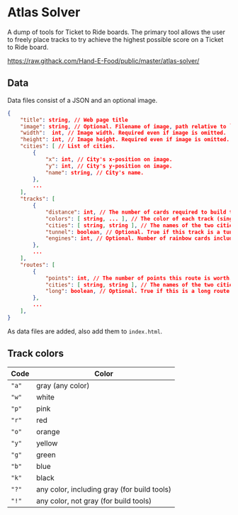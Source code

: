 Atlas Solver
============

A dump of tools for Ticket to Ride boards. The primary tool allows the user to freely place tracks
to try achieve the highest possible score on a Ticket to Ride board.

https://raw.githack.com/Hand-E-Food/public/master/atlas-solver/


Data
----

Data files consist of a JSON and an optional image.

```json
{
    "title": string, // Web page title
    "image": string, // Optional. Filename of image, path relative to `index.html`
    "width":  int, // Image width. Required even if image is omitted.
    "height": int, // Image height. Required even if image is omitted.
    "cities": [ // List of cities.
        {
            "x": int, // City's x-position on image.
            "y": int, // City's y-position on image.
            "name": string, // City's name.
        },
        ...
    ],
    "tracks": [
        {
            "distance": int, // The number of cards required to build this track.
            "colors": [ string, ... ], // The color of each track (single or dual). See valid values below.
            "cities": [ string, string ], // The names of the two cities this track connects.
            "tunnel": boolean, // Optional. True if this track is a tunnel.
            "engines": int, // Optional. Number of rainbow cards included in this track's distance.
        },
        ...
    ],
    "routes": [
        {
            "points": int, // The number of points this route is worth. Typically the minimum number of pieces required to join the cities.
            "cities": [ string, string ], // The names of the two cities this route wants to connect.
            "long": boolean, // Optional. True if this is a long route (ie. each player is given one at the start of the game).
        },
        ...
    ],
}
```

As data files are added, also add them to `index.html`.

Track colors
------------

| Code  | Color |
| ----- | ----- |
| `"a"` | gray (any color) |
| `"w"` | white |
| `"p"` | pink |
| `"r"` | red |
| `"o"` | orange |
| `"y"` | yellow |
| `"g"` | green |
| `"b"` | blue |
| `"k"` | black |
| `"?"` | any color, including gray (for build tools) |
| `"!"` | any color, not gray (for build tools) |

